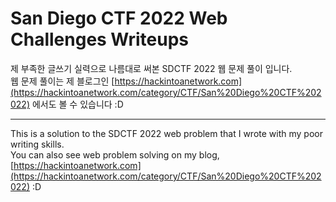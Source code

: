 # San Diego CTF 2022 Web Challenges Writeups

제 부족한 글쓰기 실력으로 나름대로 써본 SDCTF 2022 웹 문제 풀이 입니다.</br>
웹 문제 풀이는 제 블로그인 [https://hackintoanetwork.com](https://hackintoanetwork.com/category/CTF/San%20Diego%20CTF%202022) 에서도 볼 수 있습니다 :D</br>

---

This is a solution to the SDCTF 2022 web problem that I wrote with my poor writing skills.</br>
You can also see web problem solving on my blog, [https://hackintoanetwork.com](https://hackintoanetwork.com/category/CTF/San%20Diego%20CTF%202022) :D </br>

